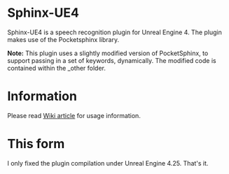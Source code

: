 # Sphinx-UE4
Sphinx-UE4 is a speech recognition plugin for Unreal Engine 4. 
The plugin makes use of the Pocketsphinx library.

<b>Note:</b> 
This plugin uses a slightly modified version of PocketSphinx, to support passing in a set of keywords, dynamically.
The modified code is contained within the _other folder.

# Information
Please read [Wiki article](https://www.ue4community.wiki/legacy/speech-recognition-plugin-yg8mvl5w) for usage information.

# This form
I only fixed the plugin compilation under Unreal Engine 4.25. That's it.
